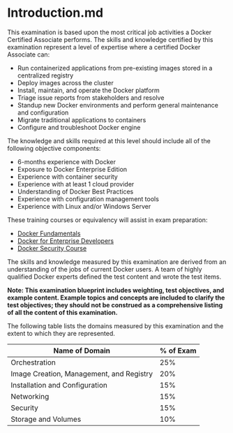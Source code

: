 # Introduction.md

This examination is based upon the most critical job activities a Docker
Certified Associate performs. The skills and knowledge certified by this
examination represent a level of expertise where a certified Docker Associate
can:

- Run containerized applications from pre-existing images stored in a
  centralized registry
- Deploy images across the cluster
- Install, maintain, and operate the Docker platform
- Triage issue reports from stakeholders and resolve
- Standup new Docker environments and perform general maintenance and
  configuration
- Migrate traditional applications to containers
- Configure and troubleshoot Docker engine

The knowledge and skills required at this level should include all of the
following objective components:

- 6-months experience with Docker
- Exposure to Docker Enterprise Edition
- Experience with container security
- Experience with at least 1 cloud provider
- Understanding of Docker Best Practices
- Experience with configuration management tools
- Experience with Linux and/or Windows Server

These training courses or equivalency will assist in exam preparation:
- [Docker Fundamentals](https://training.docker.com/instructor-led-training/docker-fundamentals)
- [Docker for Enterprise Developers](https://training.docker.com/instructor-led-training/docker-for-enterprise-developers)
- [Docker Security Course](https://training.docker.com/instructor-led-training/docker-security-course-112)

The skills and knowledge measured by this examination are derived from an
understanding of the jobs of current Docker users. A team of highly qualified
Docker experts defined the test content and wrote the test items.

**Note: This examination blueprint includes weighting, test objectives, and
example content. Example topics and concepts are included to clarify the test
objectives; they should not be construed as a comprehensive listing of all the
content of this examination.**

The following table lists the domains measured by this examination and the
extent to which they are represented.

| Name of Domain                           | % of Exam |
|------------------------------------------|-----------|
| Orchestration                            | 25%       |
| Image Creation, Management, and Registry | 20%       |
| Installation and Configuration           | 15%       |
| Networking                               | 15%       |
| Security                                 | 15%       |
| Storage and Volumes                      | 10%       |

